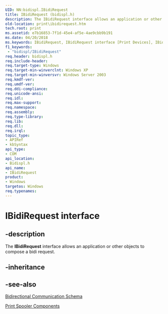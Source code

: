 ```yaml
---
UID: NN:bidispl.IBidiRequest
title: IBidiRequest (bidispl.h)
description: The IBidiRequest interface allows an application or other objects to compose a bidi request.
old-location: print\ibidirequest.htm
tech.root: print
ms.assetid: e7b16853-7f1d-45e4-af5e-4ae9cbb9b191
ms.date: 04/20/2018
ms.keywords: IBidiRequest, IBidiRequest interface [Print Devices], IBidiRequest interface [Print Devices],described, _win32_IBidiRequest, bidispl/IBidiRequest, gdi.ibidirequest, print.ibidirequest
f1_keywords:
 - "bidispl/IBidiRequest"
req.header: bidispl.h
req.include-header: 
req.target-type: Windows
req.target-min-winverclnt: Windows XP
req.target-min-winversvr: Windows Server 2003
req.kmdf-ver: 
req.umdf-ver: 
req.ddi-compliance: 
req.unicode-ansi: 
req.idl: 
req.max-support: 
req.namespace: 
req.assembly: 
req.type-library: 
req.lib: 
req.dll: 
req.irql: 
topic_type:
- APIRef
- kbSyntax
api_type:
- COM
api_location:
- Bidispl.h
api_name:
- IBidiRequest
product:
- Windows
targetos: Windows
req.typenames: 
---
```


# IBidiRequest interface

## -description

The **IBidiRequest** interface allows an application or other objects to compose a bidi request.

## -inheritance

## -see-also

[Bidirectional Communication Schema](https://docs.microsoft.com/windows-hardware/drivers/print/bidirectional-communication-schema)

[Print Spooler Components](https://docs.microsoft.com/windows-hardware/drivers/print/print-spooler-components)
